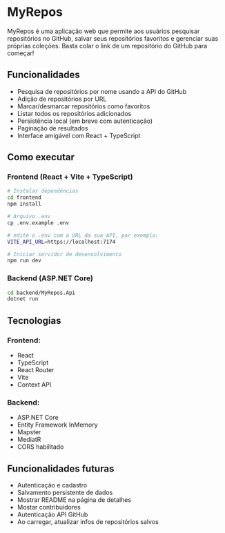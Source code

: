 # MyRepos

MyRepos é uma aplicação web que permite aos usuários pesquisar repositórios no GitHub, salvar seus repositórios favoritos e gerenciar suas próprias coleções. Basta colar o link de um repositório do GitHub para começar!

## Funcionalidades

- Pesquisa de repositórios por nome usando a API do GitHub
- Adição de repositórios por URL
- Marcar/desmarcar repositórios como favoritos
- Listar todos os repositórios adicionados
- Persistência local (em breve com autenticação)
- Paginação de resultados
- Interface amigável com React + TypeScript

## Como executar

### Frontend (React + Vite + TypeScript)

```bash
# Instalar dependências
cd frontend
npm install

# Arquivo .env
cp .env.example .env

# edite o .env com a URL da sua API, por exemplo:
VITE_API_URL=https://localhost:7174

# Iniciar servidor de desenvolvimento
npm run dev
```

### Backend (ASP.NET Core)

```bash
cd backend/MyRepos.Api
dotnet run
```

## Tecnologias

### Frontend:

- React
- TypeScript
- React Router
- Vite
- Context API

### Backend:

- ASP.NET Core
- Entity Framework InMemory
- Mapster
- MediatR
- CORS habilitado

## Funcionalidades futuras

- Autenticação e cadastro
- Salvamento persistente de dados
- Mostrar README na página de detalhes
- Mostar contribuidores
- Autenticação API GitHub
- Ao carregar, atualizar infos de repositórios salvos
